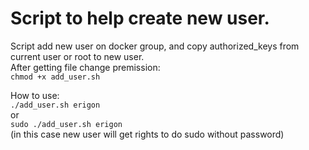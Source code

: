 Script to help create new user. 
========================================================
Script add new user on docker group, and copy authorized_keys from current user or root to new user.  
After getting file change premission:  
`chmod +x add_user.sh`  

How to use:  
`./add_user.sh erigon`  
or  
`sudo ./add_user.sh erigon`  
(in this case new user will get rights to do sudo without password)
